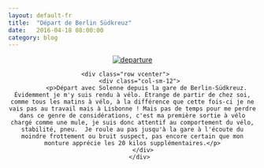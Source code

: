 ```yaml
---
layout: default-fr
title:  "Départ de Berlin Südkreuz"
date:   2016-04-18 08:00:00
category: blog
---
```


<div class="container blog" align="center">
     <div class="row vcenter">
         <div class="col-sm-12">
          <a href="https://cloud.githubusercontent.com/assets/18250643/14654074/3acc72c6-067c-11e6-93f0-47da05d13b4b.jpg" target="_blank" id="home"><img src="https://cloud.githubusercontent.com/assets/18250643/14654074/3acc72c6-067c-11e6-93f0-47da05d13b4b.jpg" id="home" alt="departure"></a>
        </div>
      </div>
      
      <div class="row vcenter">      
        <div class="col-sm-12">
            <p>Départ avec Solenne depuis la gare de Berlin-Südkreuz. Évidemment je m'y suis rendu à vélo. Étrange de partir de chez soi, comme tous les matins à vélo, à la différence que cette fois-ci je ne vais pas au travail mais à Lisbonne ! Mais pas de temps pour me perdre dans ce genre de considérations, c'est ma première sortie à vélo chargé comme une mule, je suis donc attentif au comportement du vélo, stabilité, pneu.  Je roule au pas jusqu'à la gare à l'écoute du moindre frottement ou bruit suspect, pas encore certain que mon monture apprécie les 20 kilos supplémentaires.</p>
          </div>
        </div>
  </div>
  



